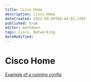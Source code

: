 ```yaml
---
title: Cisco Home
description: Cisco Home
dateCreated: 2022-09-09T04:44:01.149Z
published: true
editor: markdown
tags: Cisco, Networking
dateModified: 
---
```

# Cisco Home

[Example of a running config](https://wiki.commsnet.org/en/Networking/Cisco/3850_Running_Config)
